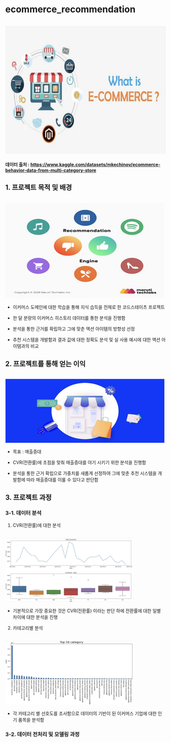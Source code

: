 # ecommerce_recommendation
<p align="left">
  <br>
  <img src="./Images/ecommerce.jpg" width="600" height="400">
  <br>
</p>

#### 데이터 출처 : https://www.kaggle.com/datasets/mkechinov/ecommerce-behavior-data-from-multi-category-store

## 1. 프로젝트 목적 및 배경
<p align="justify">

<p align="left">
  <br>
  <img src="./Images/recommendation.jpg" width="500" height="300">
  <br>
</p>
  
- 이커머스 도메인에 대한 학습을 통해 지식 습득을 전제로 한 코드스테이츠 프로젝트

- 한 달 분량의 이커머스 히스토리 데이터를 통한 분석을 진행함

- 분석을 통한 근거를 확립하고 그에 맞춘 액션 아이템의 방향성 선정

- 추천 시스템을 개발함과 결과 값에 대한 정확도 분석 및 실 사용 예시에 대한 액션 아이템과의 비교
</p>

<p align="justify">
  
## 2. 프로젝트를 통해 얻는 이익
<p align="left">
  <br>
  <img src="./Images/project_goals.jpg" width="500" height="200">
  <br>
</p>

- 목표 : 매출증대

- CVR(전환률)에 초점을 맞춰 매출증대를 야기 시키기 위한 분석을 진행함

- 분석을 통한 근거 확립으로 가중치를 새롭게 선정하여 그에 맞춘 추천 시스템을 개발함에 따라 매출증대를 이룰 수 있다고 판단함

<p align="justify">
  
## 3. 프로젝트 과정
</p>

<p align="justify">
  
### 3-1. 데이터 분석
  
1. CVR(전환률)에 대한 분석
<p align="left">
  <br>
  <img src="./Images/cvr.jpg" width="400" height="200">
  <br>
</p>

- 기본적으로 가장 중요한 것은 CVR(전환률) 이라는 판단 하에 전환률에 대한 일별 차이에 대한 분석을 진행
</p>

2. 카테고리별 분석
<p align="left">
  <br>
  <img src="./Images/category.jpg" width="400" height="200">
  <br>
</p>

- 각 카테고리 별 선호도를 조사함으로 데이터의 기반이 된 이커머스 기업에 대한 인기 품목을 분석함
</p>

<p align="justify">
  
### 3-2. 데이터 전처리 및 모델링 과정

